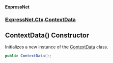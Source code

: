 #### [ExpressNet](ExpressNet.md 'ExpressNet')
### [ExpressNet.Ctx](ExpressNet.Ctx.md 'ExpressNet.Ctx').[ContextData](ExpressNet.Ctx.ContextData.md 'ExpressNet.Ctx.ContextData')

## ContextData() Constructor

Initializes a new instance of the [ContextData](ExpressNet.Ctx.ContextData.md 'ExpressNet.Ctx.ContextData') class.

```csharp
public ContextData();
```
